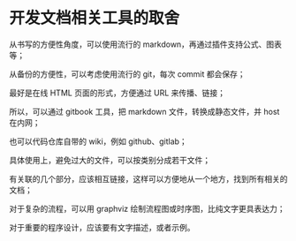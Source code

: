 # 开发文档相关工具的取舍

从书写的方便性角度，可以使用流行的 markdown，再通过插件支持公式、图表等；

从备份的方便性，可以考虑使用流行的 git，每次 commit 都会保存；

最好是在线 HTML 页面的形式，方便通过 URL 来传播、链接；

所以，可以通过 gitbook 工具，把 markdown 文件，转换成静态文件，并 host 在内网；

也可以代码仓库自带的 wiki，例如 github、gitlab；

具体使用上，避免过大的文件，可以按类别分成若干文件；

有关联的几个部分，应该相互链接，这样可以方便地从一个地方，找到所有相关的文档；

对于复杂的流程，可以用 graphviz 绘制流程图或时序图，比纯文字更具表达力；

对于重要的程序设计，应该要有文字描述，或者示例。
